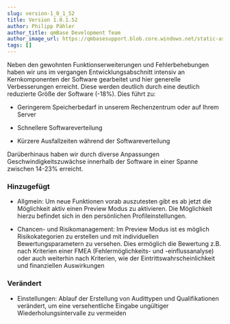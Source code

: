 ```yaml
---
slug: version-1_0_1_52
title: Version 1.0.1.52
author: Philipp Pähler
author_title: qmBase Development Team
author_image_url: https://qmbasesupport.blob.core.windows.net/static-assets/img/persons/paehler_round.png
tags: []
---
```

Neben den gewohnten Funktionserweiterungen und Fehlerbehebungen haben wir uns im vergangen Entwicklungsabschnitt intensiv an Kernkomponenten der Software gearbeitet und hier generelle Verbesserungen erreicht. Diese werden deutlich durch eine deutlich reduzierte Größe der Software (-18%). Dies führt zu:

*   Geringerem Speicherbedarf in unserem Rechenzentrum oder auf Ihrem Server

*   Schnellere Softwareverteilung

*   Kürzere Ausfallzeiten während der Softwareverteilung

Darüberhinaus haben wir durch diverse Anpassungen Geschwindigkeitszuwächse innerhalb der Software in einer Spanne zwischen 14-23% erreicht. 

### Hinzugefügt

*   Allgmein: Um neue Funktionen vorab auszutesten gibt es ab jetzt die Möglichkeit aktiv einen Preview Modus zu aktivieren. Die Möglichkeit hierzu befindet sich in den persönlichen Profileinstellungen.

*   Chancen- und Risikomanagement: Im Preview Modus ist es möglich Risikokategorien zu erstellen und mit individuellen Bewertungsparametern zu versehen. Dies ermöglich die Bewertung z.B. nach Kriterien einer FMEA (Fehlermöglichkeits- und -einflussanalyse) oder auch weiterhin nach Kriterien, wie der Eintrittswahrscheinlichkeit und finanziellen Auswirkungen

### Verändert

*   Einstellungen: Ablauf der Erstellung von Audittypen und Qualifikationen verändert, um eine versehentliche Eingabe ungültiger Wiederholungsintervalle zu vermeiden

###  